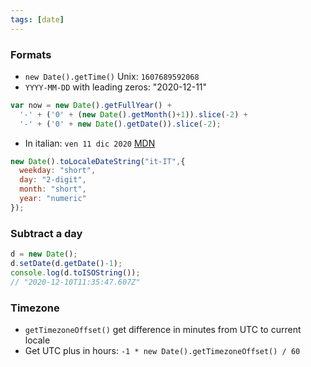 ```yaml
---
tags: [date]
---
```


### Formats

- `new Date().getTime()` Unix: `1607689592068`
- `YYYY-MM-DD` with leading zeros: "2020-12-11"
```js
var now = new Date().getFullYear() +
  '-' + ('0' + (new Date().getMonth()+1)).slice(-2) +
  '-' + ('0' + new Date().getDate()).slice(-2);
```
- In italian: `ven 11 dic 2020` [MDN](https://developer.mozilla.org/en-US/docs/Web/JavaScript/Reference/Global_Objects/Date/toLocaleDateString)
```js
new Date().toLocaleDateString("it-IT",{
  weekday: "short",
  day: "2-digit",
  month: "short",
  year: "numeric"
});
```

### Subtract a day
```js
d = new Date();
d.setDate(d.getDate()-1);
console.log(d.toISOString());
// "2020-12-10T11:35:47.607Z"
```

### Timezone
- `getTimezoneOffset()` get difference in minutes from UTC to current locale
- Get UTC plus in hours: `-1 * new Date().getTimezoneOffset() / 60`
